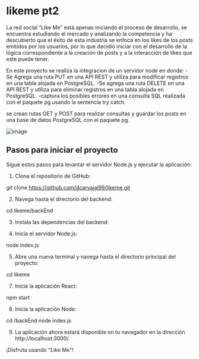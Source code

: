 # likeme pt2

La red social “Like Me” está apenas iniciando el proceso de desarrollo, se encuentra estudiando el mercado y analizando la competencia y ha descubierto que el éxito de esta industria se enfoca en los likes de los posts emitidos por los usuarios, por lo que decidió iniciar con el desarrollo de la lógica correspondiente a la creación de posts y a la interacción de likes que este puede tener.

En este proyecto se realiza la integracion de un servidor node en donde:
  -Se Agrega una ruta PUT en una API REST y utiliza para modificar registros en una
  tabla alojada en PostgreSQL.
  -Se agrega una ruta DELETE en una API REST y utiliza para eliminar registros en una
  tabla alojada en PostgreSQL.
  -captura los posibles errores en una consulta SQL realizada con el paquete pg
  usando la sentencia try catch.

se crean rutas GET y POST para realizar consultas y guardar los posts en una base de datos PostgreSQL con el paquete pg.

![image](https://github.com/dcarvajal99/likeme/assets/113071563/f39e9507-d472-4b15-bbf7-bc03ec7c90e8)

## Pasos para iniciar el proyecto

Sigue estos pasos para levantar el servidor Node.js y ejecutar la aplicación:

1. Clona el repositorio de GitHub:
 
 git clone https://github.com/dcarvajal99/likeme.git

2. Navega hasta el directorio del backend:

cd likeme/backEnd

3. Instala las dependencias del backend:

4. Inicia el servidor Node.js:
 
node index.js

5. Abre una nueva terminal y navega hasta el directorio principal del proyecto:
 
cd likeme

7. Inicia la aplicación React:
 
npm start

8. Inicia la aplicación Node:
 
cd /backEnd
node index.js

9. La aplicación ahora estará disponible en tu navegador en la dirección http://localhost:3000/.

¡Disfruta usando "Like Me"!
